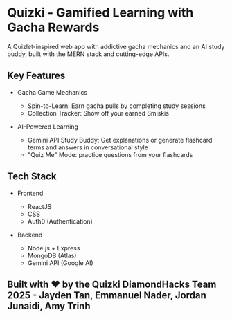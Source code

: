 # Quizki - Gamified Learning with Gacha Rewards
A Quizlet-inspired web app with addictive gacha mechanics and an AI study buddy, built with the MERN stack and cutting-edge APIs.

## Key Features
- Gacha Game Mechanics
  - Spin-to-Learn: Earn gacha pulls by completing study sessions
  - Collection Tracker: Show off your earned Smiskis

- AI-Powered Learning
  - Gemini API Study Buddy: Get explanations or generate flashcard terms and answers in conversational style
  - "Quiz Me" Mode: practice questions from your flashcards

## Tech Stack
- Frontend
  - ReactJS
  - CSS
  - Auth0 (Authentication)

- Backend
  - Node.js + Express
  - MongoDB (Atlas)
  - Gemini API (Google AI)

## Built with ❤️ by the Quizki DiamondHacks Team 2025 - Jayden Tan, Emmanuel Nader, Jordan Junaidi, Amy Trinh
